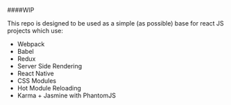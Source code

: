 ####WIP

This repo is designed to be used as a simple (as possible) base for react JS projects which use:
* Webpack 
* Babel
* Redux
* Server Side Rendering
* React Native
* CSS Modules
* Hot Module Reloading
* Karma + Jasmine with PhantomJS
